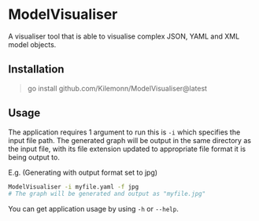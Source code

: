 # ModelVisualiser
A visualiser tool that is able to visualise complex JSON, YAML and XML model objects.

## Installation 

> go install github.com/Kilemonn/ModelVisualiser@latest

## Usage 

The application requires 1 argument to run this is `-i` which specifies the input file path.
The generated graph will be output in the same directory as the input file, with its file extension updated to appropriate file format it is being output to.

E.g. (Generating with output format set to jpg)
```bash
ModelVisualiser -i myfile.yaml -f jpg
# The graph will be generated and output as "myfile.jpg"
```

You can get application usage by using `-h` or `--help`.
